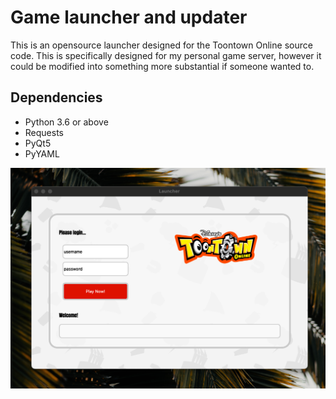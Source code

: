 # Game launcher and updater
This is an opensource launcher designed for the Toontown Online source code. This is specifically designed for my personal game server, however it could be modified into something more substantial if someone wanted to.

## Dependencies
- Python 3.6 or above
- Requests
- PyQt5
- PyYAML

![launcher](https://github.com/nate97/Launcher/blob/master/demo_images/example_00.png)
